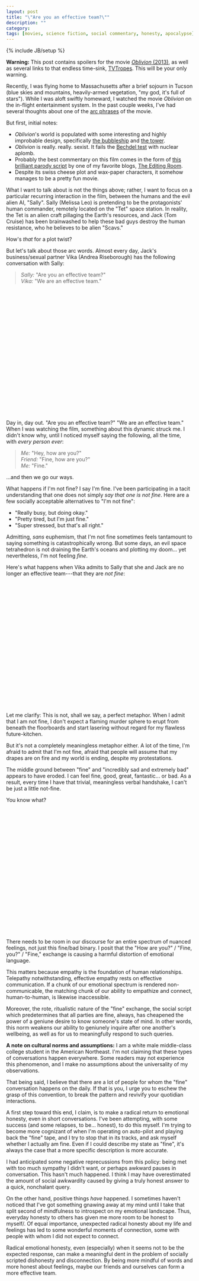 ```yaml
---
layout: post
title: "\"Are you an effective team?\""
description: ""
category: 
tags: [movies, science fiction, social commentary, honesty, apocalypse]
---
```

{% include JB/setup %}

**Warning:** This post contains spoilers for the movie [*Oblivion* (2013)](http://www.imdb.com/title/tt1483013/), as well as several links to that endless time-sink, [TVTropes](http://tvtropes.org/pmwiki/pmwiki.php/Main/HomePage). This will be your only warning.

Recently, I was flying home to Massachusetts after a brief sojourn in Tucson (blue skies and mountains, heavily-armed vegetation, "my god, it's full of stars"). While I was aloft swiftly homeward, I watched the movie *Oblivion* on the in-flight entertainment system. In the past couple weeks, I've had several thoughts about one of the [arc phrases](http://tvtropes.org/pmwiki/pmwiki.php/Main/ArcWords) of the movie.

But first, initial notes:

- *Oblivion*'s world is populated with some interesting and highly improbable design, specifically [the bubbleship](http://www.youtube.com/watch?v=HmUm8dG4bTI) and [the tower](http://static.dyli.sh/blog/oblivion/tower.jpg).
- *Oblivion* is really. really. sexist. It fails the [Bechdel test](http://tvtropes.org/pmwiki/pmwiki.php/UsefulNotes/TheBechdelTest?from=Main.TheBechdelTest) with nuclear aplomb.
- Probably the best commentary on this film comes in the form of [this brilliant parody script](http://www.the-editing-room.com/oblivion.html) by one of my favorite blogs, [The Editing Room](http://www.the-editing-room.com).
- Despite its swiss cheese plot and wax-paper characters, it somehow manages to be a pretty fun movie.

What I want to talk about is not the things above; rather, I want to focus on a particular recurring interaction in the film, between the humans and the evil alien AI, "Sally". Sally (Melissa Leo) is pretending to be the protagonists' human commander, remotely located on the "Tet" space station. In reality, the Tet is an alien craft pillaging the Earth's resources, and Jack (Tom Cruise) has been brainwashed to help these bad guys destroy the human resistance, who he believes to be alien "Scavs."

How's *that* for a plot twist?

But let's talk about those arc words. Almost every day, Jack's business/sexual partner Vika (Andrea Riseborough) has the following conversation with Sally:

> *Sally:* "Are you an effective team?"  
> *Vika:* "We are an effective team."

<br/><object width="100%" height="320"><param name="movie" value="//www.youtube.com/v/o2wEpCxISLA?version=3&amp;hl=en_US&amp;rel=0"></param><param name="allowFullScreen" value="true"></param><param name="allowscriptaccess" value="always"></param><embed src="//www.youtube.com/v/o2wEpCxISLA?version=3&amp;hl=en_US&amp;rel=0" type="application/x-shockwave-flash" width="100%" height="320" allowscriptaccess="always" allowfullscreen="true"></embed></object><br/>

Day in, day out. "Are you an effective team?" "We are an effective team." When I was watching the film, something about this dynamic struck me. I didn't know why, until I noticed myself saying the following, all the time, with *every person ever*:

> *Me:* "Hey, how are you?"  
> *Friend:* "Fine, how are you?"  
> *Me:* "Fine."

...and then we go our ways.

What happens if I'm not fine? I say I'm fine. I've been participating in a tacit understanding that one does not simply *say that one is not fine*. Here are a few socially acceptable alternatives to "I'm not fine":

- "Really busy, but doing okay."
- "Pretty tired, but I'm just fine."
- "Super stressed, but that's all right."

Admitting, *sans* euphemism, that I'm not fine sometimes feels tantamount to saying something is catastrophically wrong. But some days, an evil space tetrahedron is not draining the Earth's oceans and plotting my doom... yet nevertheless, I'm not feeling *fine*.

Here's what happens when Vika admits to Sally that she and Jack are no longer an effective team---that they are *not fine*:<br/><br/>

<object width="100%" height="320"><param name="movie" value="//www.youtube.com/v/rl04_HmrnYo?hl=en_US&amp;version=3&amp;rel=0"></param><param name="allowFullScreen" value="true"></param><param name="allowscriptaccess" value="always"></param><embed src="//www.youtube.com/v/rl04_HmrnYo?hl=en_US&amp;version=3&amp;rel=0" type="application/x-shockwave-flash" width="100%" height="320" allowscriptaccess="always" allowfullscreen="true"></embed></object><br/>

Let me clarify: This is not, shall we say, a perfect metaphor. When I admit that I am not fine, I don't expect a flaming murder sphere to erupt from beneath the floorboards and start lasering without regard for my flawless future-kitchen.

But it's not a completely meaningless metaphor either. A lot of the time, I'm afraid to admit that I'm not fine, afraid that people will assume that my drapes are on fire and my world is ending, despite my protestations.

The middle ground between "fine" and "incredibly sad and extremely bad" appears to have eroded. I can feel fine, good, great, fantastic... or bad. As a result, every time I have that trivial, meaningless verbal handshake, I can't be just a little not-fine.

You know what?<br/><br/>

<object width="100%" height="320"><param name="movie" value="//www.youtube.com/v/qxU4XQVUvYo?hl=en_US&amp;version=3&amp;rel=0"></param><param name="allowFullScreen" value="true"></param><param name="allowscriptaccess" value="always"></param><embed src="//www.youtube.com/v/qxU4XQVUvYo?hl=en_US&amp;version=3&amp;rel=0" type="application/x-shockwave-flash" width="100%" height="320" allowscriptaccess="always" allowfullscreen="true"></embed></object><br/>

There needs to be room in our discourse for an entire spectrum of nuanced feelings, not just this fine/bad binary. I posit that the "How are you?" / "Fine, you?" / "Fine," exchange is causing a harmful distortion of emotional language.

This matters because empathy is the foundation of human relationships. Telepathy notwithstanding, effective empathy rests on effective communication. If a chunk of our emotional spectrum is rendered non-communicable, the matching chunk of our ability to empathize and connect, human-to-human, is likewise inaccessible.

Moreover, the rote, ritualistic nature of the "fine" exchange, the social script which predetermines that all parties are fine, always, has cheapened the power of a geniune desire to know someone's state of mind. In other words, this norm weakens our ability to geniunely inquire after one another's wellbeing, as well as for us to meaningfully respond to such queries.

**A note on cultural norms and assumptions:** I am a white male middle-class college student in the American Northeast. I'm not claiming that these types of conversations happen everywhere. Some readers may not experience this phenomenon, and I make no assumptions about the universality of my observations.

That being said, I believe that there are a lot of people for whom the "fine" conversation happens on the daily. If that is you, I urge you to eschew the grasp of this convention, to break the pattern and revivify your quotidian interactions.

A first step toward this end, I claim, is to make a radical return to emotional honesty, even in short conversations. I've been attempting, with some success (and some relapses, to be... honest), to do this myself. I'm trying to become more cognizant of when I'm operating on auto-pilot and playing back the "fine" tape, and I try to stop that in its tracks, and ask myself whether I actually am fine. Even if I could describe my state as "fine", it's always the case that a more specific description is more accurate.

I had anticipated some negative reprecussions from this policy: being met with too much sympathy I didn't want, or perhaps awkward pauses in conversation. This hasn't much happened. I think I may have overestimated the amount of social awkwardity caused by giving a truly honest answer to a quick, nonchalant query.

On the other hand, positive things *have* happened. I sometimes haven't noticed that I've got something gnawing away at my mind until I take that split second of mindfulness to introspect on my emotional landscape. Thus, everyday honesty to others has given me more room to be honest to myself/. Of equal importance, unexpected radical honesty about my life and feelings has led to some wonderful moments of connection, some with people with whom I did not expect to connect.

Radical emotional honesty, even (especially) when it seems not to be the expected response, can make a meaningful dent in the problem of socially scripted dishonesty and disconnection. By being more mindful of words and more honest about feelings, maybe our friends and ourselves can form a more effective team.
